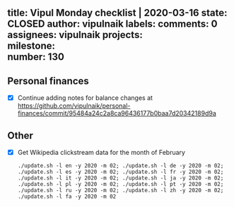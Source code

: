 title:	Vipul Monday checklist | 2020-03-16
state:	CLOSED
author:	vipulnaik
labels:	
comments:	0
assignees:	vipulnaik
projects:	
milestone:	
number:	130
--
## Personal finances

- [x] Continue adding notes for balance changes at https://github.com/vipulnaik/personal-finances/commit/95484a24c2a8ca96436177b0baa7d20342189d9a

## Other

- [x] Get Wikipedia clickstream data for the month of February
  ```
  ./update.sh -l en -y 2020 -m 02; ./update.sh -l de -y 2020 -m 02; ./update.sh -l es -y 2020 -m 02; ./update.sh -l fr -y 2020 -m 02; ./update.sh -l it -y 2020 -m 02; ./update.sh -l ja -y 2020 -m 02; ./update.sh -l pl -y 2020 -m 02; ./update.sh -l pt -y 2020 -m 02; ./update.sh -l ru -y 2020 -m 02; ./update.sh -l zh -y 2020 -m 02; ./update.sh -l fa -y 2020 -m 02
  ```

